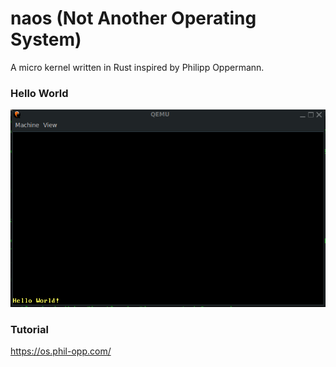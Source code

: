# naos (Not Another Operating System)
A micro kernel written in Rust inspired by Philipp Oppermann.

### Hello World
![Hello, World!](assets/hello-world.png)

### Tutorial
https://os.phil-opp.com/
